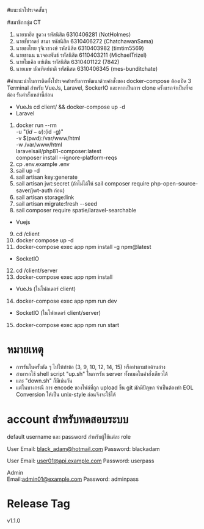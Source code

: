 #แนะนำโปรเจคสั้นๆ
    
#สมาชิกกลุ่ม CT
1. นายซาฮิล ชูดวง รหัสนิสิต 6310406281 (NotHolmes) 
2. นายชัชวาลย์ สามา รหัสนิสิต 6310406272 (ChatchawanSama)
3. นายธงไทย รุจิเวชวงษ์ รหัสนิสิต 6310403982 (timtim5569)
4. นายชานน นวจองพันธ์ รหัสนิสิต 6110403211 (MichaelTrizel)
5. นายไมเคิล แซ่เติน รหัสนิสิต 6310401122 (7842)
6. นายเมษ บัณฑิตย์ชาติ รหัสนิสต 6310406345 (mes-bunditchate)

#คำแนะนำในการติดตั้งโปรเจคสำหรับการพัฒนาด้วยคำสั่งของ docker-compose
ต้องเปิด 3 Terminal สำหรับ VueJs, Laravel, SockerIO และหากเป็นการ clone ครั้งแรกจำเป็นที่จะต้อง
รันคำสั่งเหล่านี้ก่อน
- VueJs
cd client/ && docker-compose up -d
- Laravel
1. docker run --rm \
    -u "$(id -u):$(id -g)" \
    -v $(pwd):/var/www/html \
    -w /var/www/html \
    laravelsail/php81-composer:latest \
    composer install --ignore-platform-reqs
2. cp .env.example .env
3. sail up -d
4. sail artisan key:generate
5. sail artisan jwt:secret (ถ้าไม่ได้ให้ sail composer require php-open-source-saver/jwt-auth ก่อน)
6. sail artisan storage:link
7. sail artisan migrate:fresh --seed
8. sail composer require spatie/laravel-searchable
- Vuejs
9. cd /client
10. docker compose up -d
11. docker-compose exec app npm install -g npm@latest
- SocketIO
12. cd /client/server
13. docker-compose exec app npm install
- VueJs (ในโฟลเดอร์ client)
14. docker-compose exec app npm run dev
- SocketIO (ในโฟลเดอร์ client/server)
15. docker-compose exec app npm run start

# หมายเหตุ
- การรันในครั้งถัด ๆ ไปให้ทำข้อ (3, 9, 10, 12, 14, 15) หรือทำตามข้อด้านล่าง
- สามารถใช้ shell script "up.sh" ในการรัน server ทั้งหมดในคำสั่งเดียวได้
- และ "down.sh" ก็มีเช่นกัน
- แต่ในบางกรณี การ encode ของไฟล์ที่ถูก upload ขึ้น git มักมีปัญหา จำเป็นต้องทำ EOL Conversion ให้เป็น unix-style ก่อนจึงจะใช้ได้

# account สำหรับทดสอบระบบ
default username และ password สำหรับผู้ใช้แต่ละ role  
 
User 
Email: black_adam@hotmail.com 
Password: blackadam  
 
User 
Email: user01@api.example.com 
Password: userpass  
 
Admin  
Email:admin01@example.com 
Password: adminpass  

# Release Tag
v1.1.0
